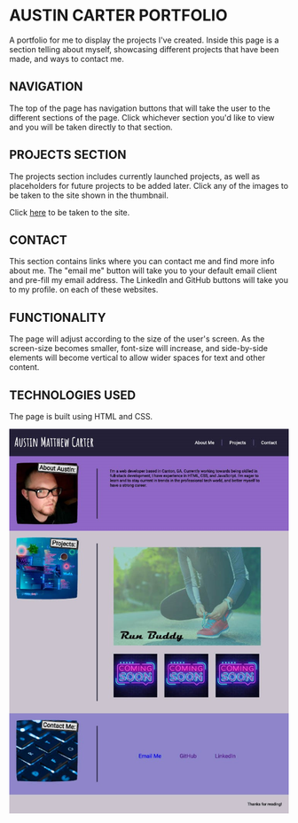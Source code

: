 # AUSTIN CARTER PORTFOLIO

A portfolio for me to display the projects I've created. Inside this page is a section telling about myself, showcasing different projects that have been made, and ways to contact me.

## NAVIGATION

The top of the page has navigation buttons that will take the user to the different sections of the page. Click whichever section you'd like to view and you will be taken directly to that section.

## PROJECTS SECTION

The projects section includes currently launched projects, as well as placeholders for future projects to be added later. Click any of the images to be taken to the site shown in the thumbnail.

Click [here](https://auscarter17.github.io/Austin-Carter-Portfolio/) to be taken to the site.

## CONTACT

This section contains links where you can contact me and find more info about me. The "email me" button will take you to your default email client and pre-fill my email address. The LinkedIn and GitHub buttons will take you to my profile. on each of these websites. 

## FUNCTIONALITY

The page will adjust according to the size of the user's screen. As the screen-size becomes smaller, font-size will increase, and side-by-side elements will become vertical to allow wider spaces for text and other content. 

## TECHNOLOGIES USED
The page is built using HTML and CSS.

![screenshot of webpage](./assets/images/screenshot.jpg)